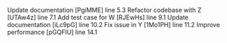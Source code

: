 Update documentation [PgiMME] line 5.3
Refactor codebase with Z [UTAw4z] line 7.1
Add test case for W [RJEwHs] line 9.1
Update documentation [iLc9pG] line 10.2
Fix issue in Y [1Mo1PH] line 11.2
Improve performance [pGQFIU] line 14.1
